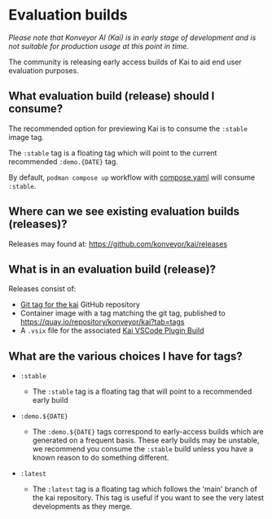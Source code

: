 # Evaluation builds

_Please note that Konveyor AI (Kai) is in early stage of development and is not suitable for production usage at this point in time._

The community is releasing early access builds of Kai to aid end user evaluation purposes.

## What evaluation build (release) should I consume?

The recommended option for previewing Kai is to consume the `:stable` image tag.

The `:stable` tag is a floating tag which will point to the current recommended `:demo.{DATE}` tag.

By default, `podman compose up` workflow with [compose.yaml](https://github.com/konveyor/kai/blob/main/compose.yaml) will consume `:stable`.

## Where can we see existing evaluation builds (releases)?

Releases may found at: https://github.com/konveyor/kai/releases

## What is in an evaluation build (release)?

Releases consist of:

- [Git tag for the kai](https://github.com/konveyor/kai/tags) GitHub repository
- Container image with a tag matching the git tag, published to https://quay.io/repository/konveyor/kai?tab=tags
- A `.vsix` file for the associated [Kai VSCode Plugin Build](https://github.com/konveyor-ecosystem/kai-vscode-plugin/tree/main/builds)

## What are the various choices I have for tags?

- `:stable`

  - The `:stable` tag is a floating tag that will point to a recommended early build

- `:demo.${DATE}`

  - The `:demo.${DATE}` tags correspond to early-access builds which are generated on a frequent basis. These early builds may be unstable, we recommend you consume the `:stable` build unless you have a known reason to do something different.

- `:latest`
  - The `:latest` tag is a floating tag which follows the 'main' branch of the kai repository. This tag is useful if you want to see the very latest developments as they merge.
